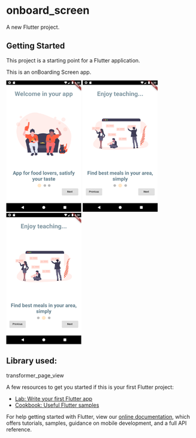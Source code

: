 # onboard_screen

A new Flutter project.

## Getting Started

This project is a starting point for a Flutter application.

This is an onBoarding Screen app.

<img src ="screenshots/screen1.png" width = "200" height = "350">  <img src ="screenshots/screen2.png" width = "200" height = "350"> <img src ="screenshots/screen2.png" width = "200" height = "350"> 


## Library used:
transformer_page_view

A few resources to get you started if this is your first Flutter project:

- [Lab: Write your first Flutter app](https://flutter.dev/docs/get-started/codelab)
- [Cookbook: Useful Flutter samples](https://flutter.dev/docs/cookbook)

For help getting started with Flutter, view our
[online documentation](https://flutter.dev/docs), which offers tutorials,
samples, guidance on mobile development, and a full API reference.
